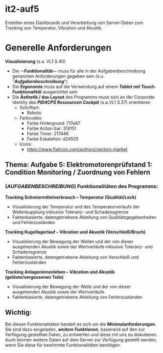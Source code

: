 # it2-auf5
Erstellen eines Dashboards und Verarbeitung von Server-Daten zum Tracking von Temperatur, Vibration und Akustik.

# Generelle Anforderungen
**Visualisierung** (s.a. VL1 S.40)
- Die **--Funktionalität--** muss für alle in der Aufgabenbeschreibung genannten Anforderungen gegeben sein (s.u. "**_Aufgabenbeschreibung_**")
- Die **Ergonomie** muss auf die Verwendung auf einem **_Tablet mit Touch-Funktionalität_** ausgerichtet sein
- Die **Ästhetik / das Layout** des Programms muss sich an der Corporate Identity des **_PID4CPS Ressourcen Cockpit_** (s.a.VL1 S.37) orientieren
  - Schriftart:
    - Roboto
  - Farbcodes:
    - Farbe Hintergrund: 717e87
    - Farbe Action bar: 314151
    - Farbe Timer: 217446
    - Farbe Eskalation: d24525
  - Icons:
    - <https://www.flaticon.com/authors/vectors-market>

## Thema: Aufgabe 5: Elektromotorenprüfstand 1: Condition Monitoring / Zuordnung von Fehlern

### (_AUFGABENBESCHREIBUNG_) Funktionalitäten des Programms:
**Tracking Schmiermittelverbrauch – Temperatur (Qualität/Leck)**
- Visualisierung der Temperatur und des Temperaturverlaufs der Wellenkupplung inklusive Toleranz- und Schadensgrenze
- Faktenbasierte, datengetriebene Ableitung von Qualitätsgegebenheiten und Fehlerzuständen

**Tracking Kugellagerlauf – Vibration und Akustik (Verschleiß/Bruch)**
- Visualisierung der Bewegung der Wellen und der von dieser ausgehenden Akustik sowie der Wertverläufe inklusive Toleranz- und Schadensgrenze
- Faktenbasierte, datengetriebene Ableitung von Verschleiß und Fehlerzuständen

**Tracking Anlageninnenleben – Vibration und Akustik (gelöste/vergessenen Teile)**
- Visualisierung der Bewegung der Welle und der von dieser ausgehenden Akustik sowie der Wertverläufe
- Faktenbasierte, datengetriebene Ableitung von Fehlerzuständen

## Wichtig:
Bei diesen Funktionalitäten handelt es sich um die **Minimalanforderungen**. Sie sind dazu eingeladen, **_weitere Funktionen_**, basierend auf den zur Verfügung gestellten Daten, zu entwerfen und diese mit uns zu diskutieren. Auch können weitere Daten auf dem Server zur Verfügung gestellt werden, wenn Sie diese für bestimmte Funktionalitäten benötigen.
